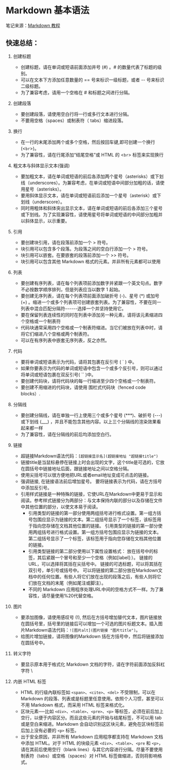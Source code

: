 # Markdown 基本语法

笔记来源：[Markdown 教程](https://markdown.com.cn/)

## 快速总结：
1. 创建标题
    - 创建标题，请在单词或短语前面添加井号 (#) 。# 的数量代表了标题的级别。
    - 可以在文本下方添加任意数量的 == 号来标识一级标题，或者 -- 号来标识二级标题。
    - 为了兼容考虑，请用一个空格在 # 和标题之间进行分隔。

2. 创建段落
    - 要创建段落，请使用空白行将一行或多行文本进行分隔。
    - 不要用空格（spaces）或制表符（ tabs）缩进段落。

3. 换行
    - 在一行的末尾添加两个或多个空格，然后按回车键,即可创建一个换行(<`br`>)。
    - 为了兼容性，请在行尾添加“结尾空格”或 HTML 的 <`br`> 标签来实现换行

4. 粗文本与斜体显示文本(强调)
    - 要加粗文本，请在单词或短语的前后各添加两个星号（asterisks）或下划线（underscores）。为兼容考虑，在单词或短语中间部分加粗的话，请使用星号（asterisks）。
    - 要用斜体显示文本，请在单词或短语前后添加一个星号（asterisk）或下划线（underscore）。
    - 同时用粗体和斜体突出显示文本，请在单词或短语的前后各添加三个星号或下划线。为了实现兼容性，请使用星号将单词或短语的中间部分加粗并以斜体显示，以示重要。

5. 引用
    - 要创建块引用，请在段落前添加一个 > 符号。
    - 块引用可以包含多个段落。为段落之间的空白行添加一个 > 符号。
    - 块引用可以嵌套。在要嵌套的段落前添加一个 >> 符号。
    - 块引用可以包含其他 Markdown 格式的元素。并非所有元素都可以使用

6. 列表
    - 要创建有序列表，请在每个列表项前添加数字并紧跟一个英文句点。数字不必按数学顺序排列，但是列表应当以数字 1 起始。
    - 要创建无序列表，请在每个列表项前面添加破折号 (-)、星号 (*) 或加号 (+) 。缩进一个或多个列表项可创建嵌套列表。为了兼容性，不要在同一列表中混合匹配分隔符------选择一个并坚持使用它。
    - 要在保留列表连续性的同时在列表中添加另一种元素，请将该元素缩进四个空格或一个制表符
    - 代码块通常采用四个空格或一个制表符缩进。当它们被放在列表中时，请将它们缩进八个空格或两个制表符。
    - 可以在有序列表中嵌套无序列表，反之亦然。

7. 代码
    - 要将单词或短语表示为代码，请将其包裹在反引号 ( ` ) 中。
    - 如果你要表示为代码的单词或短语中包含一个或多个反引号，则可以通过将单词或短语包裹在双反引号( `` )中。
    - 要创建代码块，请将代码块的每一行缩进至少四个空格或一个制表符。
    - 要创建不用缩进的代码块，请使用 围栏式代码块（fenced code blocks）.

8. 分隔线
    - 要创建分隔线，请在单独一行上使用三个或多个星号 (***)、破折号 (---) 或下划线 (___) ，并且不能包含其他内容。以上三个分隔线的渲染效果看起来都一样
    - 为了兼容性，请在分隔线的前后均添加空白行。

9. 链接
    - 超链接Markdown语法代码：`[超链接显示名](超链接地址 "超链接title")`
    - 链接title是当鼠标悬停在链接上时会出现的文字，这个title是可选的，它放在圆括号中链接地址后面，跟链接地址之间以空格分隔。
    - 使用尖括号可以很方便地把URL或者email地址变成可点击的链接。
    - 强调链接, 在链接语法前后增加星号。 要将链接表示为代码，请在方括号中添加反引号。
    - 引用样式链接是一种特殊的链接，它使URL在Markdown中更易于显示和阅读。参考样式链接分为两部分：与文本保持内联的部分以及存储在文件中其他位置的部分，以使文本易于阅读。
        - 引用类型的链接的第一部分使用两组括号进行格式设置。第一组方括号包围应显示为链接的文本。第二组括号显示了一个标签，该标签用于指向您存储在文档其他位置的链接。 引用类型的链接的第一部分使用两组括号进行格式设置。第一组方括号包围应显示为链接的文本。第二组括号显示了一个标签，该标签用于指向您存储在文档其他位置的链接。
        - 引用类型链接的第二部分使用以下属性设置格式：
          放在括号中的标签，其后紧跟一个冒号和至少一个空格（例如[label]:）。
          链接的URL，可以选择将其括在尖括号中。
          链接的可选标题，可以将其括在双引号，单引号或括号中。
          可以将链接的第二部分放在Markdown文档中的任何位置。有些人将它们放在出现的段落之后，有些人则将它们放在文档的末尾（例如尾注或脚注）。
        - 不同的 Markdown 应用程序处理URL中间的空格方式不一样。为了兼容性，请尽量使用%20代替空格。

10. 图片
    - 要添加图像，请使用感叹号 (!), 然后在方括号增加替代文本，图片链接放在圆括号里，括号里的链接后可以增加一个可选的图片标题文本。插入图片Markdown语法代码：`![图片alt](图片链接 "图片title")`。
    - 给图片增加链接，请将图像的Markdown 括在方括号中，然后将链接添加在圆括号中。

11. 转义字符
    - 要显示原本用于格式化 Markdown 文档的字符，请在字符前面添加反斜杠字符 \

12. 内嵌 HTML 标签
    - HTML 的行级內联标签如 `<span>`、`<cite>`、`<del>` 不受限制，可以在 Markdown 的段落、列表或是标题里任意使用。依照个人习惯，甚至可以不用 Markdown 格式，而采用 HTML 标签来格式化。
    - 区块元素──比如 `<div>`、`<table>`、`<pre>`、`<p>` 等标签，必须在前后加上空行，以便于内容区分。而且这些元素的开始与结尾标签，不可以用 tab 或是空白来缩进。Markdown 会自动识别这区块元素，避免在区块标签前后加上没有必要的 `<p>` 标签。
    - 出于安全原因，并非所有 Markdown 应用程序都支持在 Markdown 文档中添加 HTML。对于 HTML 的块级元素 `<div>`、`<table>`、`<pre` 和 `<p>`，请在其前后使用空行（blank lines）与其它内容进行分隔。尽量不要使用制表符（tabs）或空格（spaces）对 HTML 标签做缩进，否则将影响格式。
